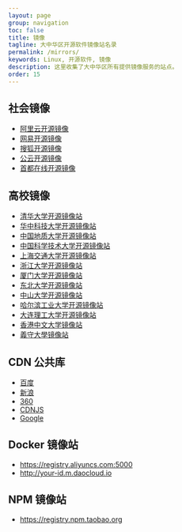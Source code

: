 ```yaml
---
layout: page
group: navigation
toc: false
title: 镜像
tagline: 大中华区开源软件镜像站名录
permalink: /mirrors/
keywords: Linux, 开源软件, 镜像
description: 这里收集了大中华区所有提供镜像服务的站点。
order: 15
---
```


## 社会镜像

  * [阿里云开源镜像][3]
  * [网易开源镜像][1]
  * [搜狐开源镜像][2]
  * [公云开源镜像][4]
  * [首都在线开源镜像][5]

[1]: http://mirrors.163.com
[2]: http://mirrors.sohu.com
[3]: http://cn.archive.ubuntu.com
[4]: http://mirrors.pubyun.com
[5]: http://mirrors.yun-idc.com

## 高校镜像

  * [清华大学开源镜像站][100]
  * [华中科技大学开源镜像站][103]
  * [中国地质大学开源镜像站][106]
  * [中国科学技术大学开源镜像站][107]
  * [上海交通大学开源镜像站][108]
  * [浙江大学开源镜像站][109]
  * [厦门大学开源镜像站][111]
  * [东北大学开源镜像站][113]
  * [中山大学开源镜像站][116]
  * [哈尔滨工业大学开源镜像站][117]
  * [大连理工大学开源镜像站][118]
  * [香港中文大学镜像站][120]
  * [義守大學镜像站][121]

[100]: http://mirrors.tuna.tsinghua.edu.cn
[103]: http://mirrors.hust.edu.cn
[106]: http://mirrors.cug.edu.cn
[107]: http://mirrors.ustc.edu.cn
[108]: http://ftp.sjtu.edu.cn
[109]: http://mirrors.zju.edu.cn/
[111]: http://mirrors.xmu.edu.cn/
[113]: http://mirrors.neu.edu.cn/
[114]: http://mirrors.lzu.educn/
[116]: http://mirror.sysu.edu.cn/
[117]: http://run.hit.edu.cn/
[118]: http://mirror.dlut.edu.cn/
[120]: http://ftp.cuhk.edu.hk/pub/Linux/
[121]: http://ftp.isu.edu.tw/pub/Linux/

## CDN 公共库

  * [百度][1]
  * [新浪][2]
  * [360][3]
  * [CDNJS][4]
  * [Google][5]

[1]: http://developer.baidu.com/wiki/index.php?title=docs/cplat/libs
[2]: http://lib.sinaapp.com/
[3]: http://libs.useso.com/
[4]: https://cdnjs.com/
[5]: https://developers.google.com/speed/libraries/

## Docker 镜像站

  * https://registry.aliyuncs.com:5000
  * http://your-id.m.daocloud.io

## NPM 镜像站

  * https://registry.npm.taobao.org
